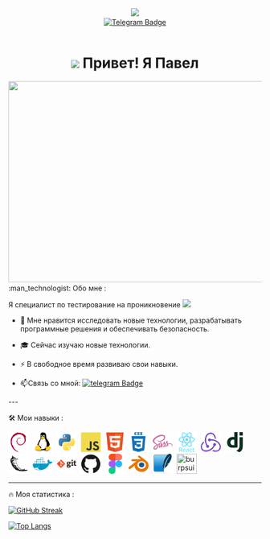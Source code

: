 <div id="header" align="center">
  <img src="https://media.giphy.com/media/Vh1KrUr6Tvl1RFYYk6/giphy.gif" width="300"/>

  <div id="badges" align="center">
    </a>
    <a href="https://t.me/Pusha_azure">
      <img src="https://img.shields.io/badge/Telegram-blue?style=for-the-badge&logo=Telegram&logoColor=white" alt="Telegram Badge"/>
    </a>
  </div>
   
  <img src="https://komarev.com/ghpvc/?username=Pavel253&style=flat-square&color=blue" alt=""/>
    
  <h1>
    <img src="https://media.giphy.com/media/hvRJCLFzcasrR4ia7z/giphy.gif" width="40px"/>
    Привет! Я Павел
  </h1>

  <div align="center">
    <img src="https://7themes.su/_ph/66/694359572.png?1705266283" width="600" height="400"/>
  </div>
</div>

<div id='main' align="start">
  :man_technologist: Обо мне :
  
  Я специалист по тестирование на проникновение <img src="https://media.giphy.com/media/WUlplcMpOCEmTGBtBW/giphy.gif" width="30">

  - :telescope: Мне нравится исследовать новые технологии, разрабатывать программные решения и обеспечивать безопасность.

  - :mortar_board: Сейчас изучаю новые технологии.
  
  - :zap: В свободное время развиваю свои навыки.
  
  - :mailbox:Связь со мной: [![telegram Badge](https://img.shields.io/badge/Telegram-blue?style=for-the-badge&logo=Telegram&logoColor=white)](https://t.me/Pusha_azure)
</div>

<div id='footer' aling='start'>
  ---

  :hammer_and_wrench: Мои навыки :

  <div>
    <img src="https://github.com/devicons/devicon/blob/master/icons/debian/debian-original.svg" title="debian" **alt="debian" width="40" height="40"/>&nbsp;
    <img src="https://github.com/devicons/devicon/blob/master/icons/linux/linux-original.svg" title="linux" **alt="linux" width="40" height="40"/>&nbsp;
    <img src="https://github.com/devicons/devicon/blob/master/icons/python/python-original.svg" title="Python" alt="Python" width="40" height="40"/>&nbsp;
    <img src="https://github.com/devicons/devicon/blob/master/icons/javascript/javascript-original.svg" title="JavaScript" alt="JavaScript" width="40" height="40"/>&nbsp;
    <img src="https://github.com/devicons/devicon/blob/master/icons/html5/html5-original.svg" title="HTML5" alt="HTML" width="40" height="40"/>&nbsp;
    <img src="https://github.com/devicons/devicon/blob/master/icons/css3/css3-plain-wordmark.svg"  title="CSS3" alt="CSS" width="40" height="40"/>&nbsp;
    <img src="https://github.com/devicons/devicon/blob/master/icons/sass/sass-original.svg" title="sass" **alt="sass" width="40" height="40"/>&nbsp;
    <img src="https://github.com/devicons/devicon/blob/master/icons/react/react-original-wordmark.svg" title="React" alt="React" width="40" height="40"/>&nbsp;
    <img src="https://github.com/devicons/devicon/blob/master/icons/redux/redux-original.svg" title="Redux" alt="Redux " width="40" height="40"/>&nbsp;
    <img src="https://github.com/devicons/devicon/blob/master/icons/django/django-plain.svg" title="dj" **alt="dl" width="40" height="40"/>&nbsp;
    <img src="https://github.com/devicons/devicon/blob/master/icons/flask/flask-original.svg" title="flask" **alt="flask" width="40" height="40"/>&nbsp;
    <img src="https://github.com/devicons/devicon/blob/master/icons/docker/docker-plain.svg" title="docker" **alt="docker" width="40" height="40"/>&nbsp;
    <img src="https://github.com/devicons/devicon/blob/master/icons/git/git-original-wordmark.svg" title="Git" **alt="Git" width="40" height="40"/>&nbsp;
    <img src="https://github.com/devicons/devicon/blob/master/icons/github/github-original.svg" title="github" **alt="github" width="40" height="40"/>&nbsp;
    <img src="https://github.com/devicons/devicon/blob/master/icons/figma/figma-original.svg" title="figma" **alt="figma" width="40" height="40"/>&nbsp;
    <img src="https://github.com/devicons/devicon/blob/master/icons/blender/blender-original.svg" title="blender" **alt="blender" width="40" height="40"/>&nbsp;
    <img src="https://github.com/devicons/devicon/blob/master/icons/sqlite/sqlite-original.svg" title="sqlite" **alt="sqlite" width="40" height="40"/>&nbsp;
    <img src="[https://github.com/devicons/devicon/blob/master/icons/sqlite/sqlite-original.svg](https://www.google.com/url?sa=i&url=https%3A%2F%2Fwww.kali.org%2Ftools%2Fburpsuite%2F&psig=AOvVaw1nmkOudY2mzti4S8p13i85&ust=1712348001603000&source=images&cd=vfe&opi=89978449&ved=0CBIQjRxqFwoTCJiR4b-vqYUDFQAAAAAdAAAAABAE)" title="burpsuite" **alt="burpsuite" width="40" height="40"/>&nbsp;
  </div>

  ---

  :fire: Моя статистика :

  
  [![GitHub Streak](http://github-readme-streak-stats.herokuapp.com?user=Pavel253&theme=radical&background=141321)](https://git.io/streak-stats)
      
  [![Top Langs](https://github-readme-stats.vercel.app/api/top-langs/?username=Pavel253&layout=compact&theme=radical)](https://github.com/anuraghazra/github-readme-stats)

  
</div>

